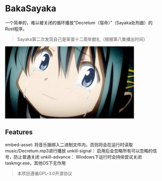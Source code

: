 # BakaSayaka
一个简单的，难以被关闭的循环播放“Decretum（宿命）”（Sayaka处刑曲）的Rust程序。

> Sayaka第二次发现自己是笨蛋十二周年献礼（根据第八集播出时间）

![Sayaka](./Baka_Sayaka.jpg)



## Features
embed-asset: 将音乐捆绑入二进制文件内，否则将会在运行时读取music/Decretum.mp3进行播放
unkill-signal： 启用后会忽略所有可以忽略的信号，防止普通关闭
unkill-advance： Windows下运行时会持续尝试关闭taskmgr.exe，其他OS下无作用

> 本项目遵循GPL-3.0开源协议
